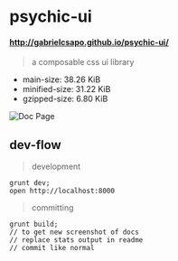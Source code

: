 # psychic-ui

#### http://gabrielcsapo.github.io/psychic-ui/

> a composable css ui library
- main-size: 38.26 KiB
- minified-size: 31.22 KiB
- gzipped-size: 6.80 KiB

![Doc Page](examples/assets/doc.png)

## dev-flow

> development

```
grunt dev;
open http://localhost:8000
```

> committing

```
grunt build;
// to get new screenshot of docs
// replace stats output in readme
// commit like normal
```
